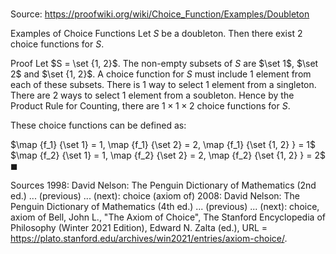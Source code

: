 # 

Source: https://proofwiki.org/wiki/Choice_Function/Examples/Doubleton

Examples of Choice Functions
Let $S$ be a doubleton.
Then there exist $2$ choice functions for $S$.


Proof
Let $S = \set {1, 2}$.
The non-empty subsets of $S$ are $\set 1$, $\set 2$ and $\set {1, 2}$.
A choice function for $S$ must include $1$ element from each of these subsets.
There is $1$ way to select $1$ element from a singleton.
There are $2$ ways to select $1$ element from a soubleton.
Hence by the Product Rule for Counting, there are $1 \times 1 \times 2$ choice functions for $S$.

These choice functions can be defined as:

$\map {f_1} {\set 1} = 1, \map {f_1} {\set 2} = 2, \map {f_1} {\set {1, 2} } = 1$
$\map {f_2} {\set 1} = 1, \map {f_2} {\set 2} = 2, \map {f_2} {\set {1, 2} } = 2$
$\blacksquare$


Sources
1998: David Nelson: The Penguin Dictionary of Mathematics (2nd ed.) ... (previous) ... (next): choice (axiom of)
2008: David Nelson: The Penguin Dictionary of Mathematics (4th ed.) ... (previous) ... (next): choice, axiom of
Bell, John L., "The Axiom of Choice", The Stanford Encyclopedia of Philosophy (Winter 2021 Edition), Edward N. Zalta (ed.), URL = <https://plato.stanford.edu/archives/win2021/entries/axiom-choice/>.




